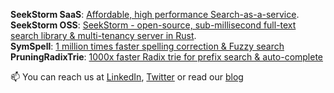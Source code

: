  **SeekStorm SaaS**: [Affordable, high performance Search-as-a-service](https:seekstorm.com).<br>
 **SeekStorm OSS**: [SeekStorm - open-source, sub-millisecond full-text search library & multi-tenancy server in Rust](https://github.com/SeekStorm/SeekStorm).<br>
 **SymSpell**: [1 million times faster spelling correction & Fuzzy search](https://github.com/wolfgarbe/SymSpell)<br>
 **PruningRadixTrie**: [1000x faster Radix trie for prefix search & auto-complete](https://github.com/wolfgarbe/PruningRadixTrie)<br>

📫 You can reach us at [LinkedIn](https://www.linkedin.com/in/wolfgarbe/), [Twitter](https://twitter.com/seekstorm) or read our [blog](https://seekstorm.com/blog/)


